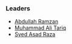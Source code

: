 ### Leaders
* [Abdullah Ramzan](mailto:abdullah.ramzan@owasp.org)
* [Muhammad Ali Tariq](mailto:muhammad.alitariq@owasp.org)
* [Syed Asad Raza](mailto:syedasad.raza@owasp.org)
